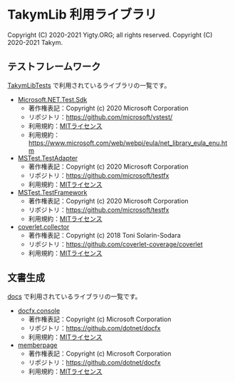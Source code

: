 ﻿# TakymLib 利用ライブラリ
Copyright (C) 2020-2021 Yigty.ORG; all rights reserved.
Copyright (C) 2020-2021 Takym.

## テストフレームワーク
[TakymLibTests] で利用されているライブラリの一覧です。

* [Microsoft.NET.Test.Sdk]
	* 著作権表記：Copyright (c) 2020 Microsoft Corporation
	* リポジトリ：<https://github.com/microsoft/vstest/>
	* 利用規約：[MITライセンス](https://github.com/microsoft/vstest/blob/master/LICENSE)
	* 利用規約：<https://www.microsoft.com/web/webpi/eula/net_library_eula_enu.htm>
* [MSTest.TestAdapter]
	* 著作権表記：Copyright (c) 2020 Microsoft Corporation
	* リポジトリ：<https://github.com/microsoft/testfx>
	* 利用規約：[MITライセンス](https://github.com/microsoft/testfx/blob/master/LICENSE.txt)
* [MSTest.TestFramework]
	* 著作権表記：Copyright (c) 2020 Microsoft Corporation
	* リポジトリ：<https://github.com/microsoft/testfx>
	* 利用規約：[MITライセンス](https://github.com/microsoft/testfx/blob/master/LICENSE.txt)
* [coverlet.collector]
	* 著作権表記：Copyright (c) 2018 Toni Solarin-Sodara
	* リポジトリ：<https://github.com/coverlet-coverage/coverlet>
	* 利用規約：[MITライセンス](https://github.com/coverlet-coverage/coverlet/blob/master/LICENSE)

## 文書生成
[docs] で利用されているライブラリの一覧です。

* [docfx.console]
	* 著作権表記：Copyright (c) Microsoft Corporation
	* リポジトリ：<https://github.com/dotnet/docfx>
	* 利用規約：[MITライセンス](https://github.com/dotnet/docfx/blob/dev/LICENSE)
* [memberpage]
	* 著作権表記：Copyright (c) Microsoft Corporation
	* リポジトリ：<https://github.com/dotnet/docfx>
	* 利用規約：[MITライセンス](https://github.com/dotnet/docfx/blob/dev/LICENSE)




[TakymLibTests]:          https://github.com/YigtyORG/TakymLib/tree/master/TakymLibTests/
[docs]:                   https://github.com/YigtyORG/TakymLib/tree/master/docs/
[Microsoft.NET.Test.Sdk]: https://www.nuget.org/packages/Microsoft.NET.Test.Sdk/
[MSTest.TestAdapter]:     https://www.nuget.org/packages/MSTest.TestAdapter/
[MSTest.TestFramework]:   https://www.nuget.org/packages/MSTest.TestFramework/
[coverlet.collector]:     https://www.nuget.org/packages/coverlet.collector/
[docfx.console]:          https://www.nuget.org/packages/docfx.console/
[memberpage]:             https://www.nuget.org/packages/memberpage/
